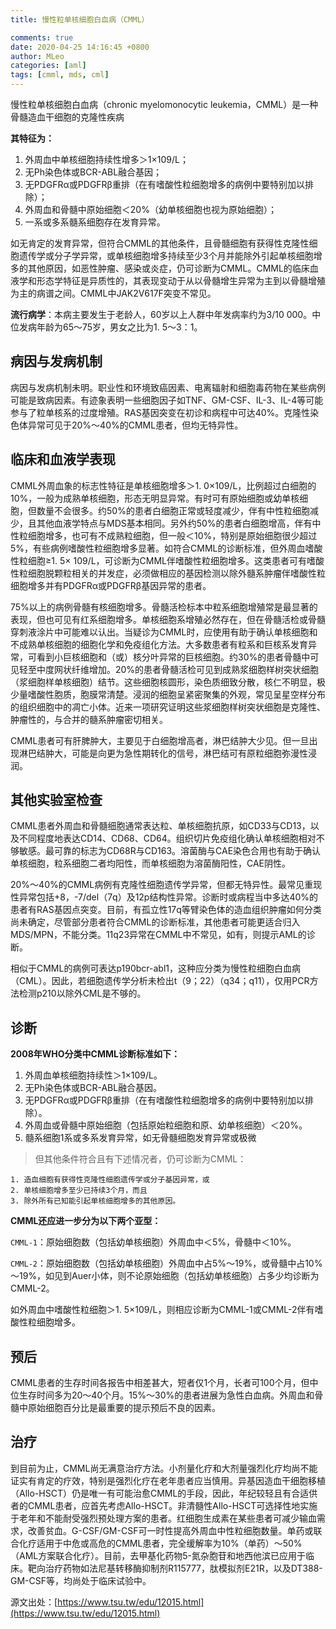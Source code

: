 ```yaml
---
title: 慢性粒单核细胞白血病（CMML）

comments: true
date: 2020-04-25 14:16:45 +0800
author: MLeo
categories: [aml] 
tags: [cmml, mds, cml]
---
```


慢性粒单核细胞白血病（chronic myelomonocytic leukemia，CMML）是一种骨髓造血干细胞的克隆性疾病

**其特征为：**
1. 外周血中单核细胞持续性增多＞1×109/L；
2. 无Ph染色体或BCR-ABL融合基因；
3. 无PDGFRα或PDGFRβ重排（在有嗜酸性粒细胞增多的病例中要特别加以排除）；
4. 外周血和骨髓中原始细胞＜20%（幼单核细胞也视为原始细胞）；
5. 一系或多系髓系细胞存在发育异常。

如无肯定的发育异常，但符合CMML的其他条件，且骨髓细胞有获得性克隆性细胞遗传学或分子学异常，或单核细胞增多持续至少3个月并能除外引起单核细胞增多的其他原因，如恶性肿瘤、感染或炎症，仍可诊断为CMML。CMML的临床血液学和形态学特征是异质性的，其表现变动于从以骨髓增生异常为主到以骨髓增殖为主的病谱之间。CMML中JAK2V617F突变不常见。

**流行病学**：本病主要发生于老龄人，60岁以上人群中年发病率约为3/10 000。中位发病年龄为65～75岁，男女之比为1. 5～3：1。

## 病因与发病机制

病因与发病机制未明。职业性和环境致癌因素、电离辐射和细胞毒药物在某些病例可能是致病因素。有迹象表明一些细胞因子如TNF、GM-CSF、IL-3、IL-4等可能参与了粒单核系的过度增殖。RAS基因突变在初诊和病程中可达40%。克隆性染色体异常可见于20%～40%的CMML患者，但均无特异性。

## 临床和血液学表现

CMML外周血象的标志性特征是单核细胞增多＞1. 0×109/L，比例超过白细胞的10%，一般为成熟单核细胞，形态无明显异常。有时可有原始细胞或幼单核细胞，但数量不会很多。约50%的患者白细胞正常或轻度减少，伴有中性粒细胞减少，且其他血液学特点与MDS基本相同。另外约50%的患者白细胞增高，伴有中性粒细胞增多，也可有不成熟粒细胞，但一般＜10%，特别是原始细胞很少超过5%，有些病例嗜酸性粒细胞增多显著。如符合CMML的诊断标准，但外周血嗜酸性粒细胞≥1. 5× 109/L，可诊断为CMML伴嗜酸性粒细胞增多。这类患者可有嗜酸性粒细胞脱颗粒相关的并发症，必须做相应的基因检测以除外髓系肿瘤伴嗜酸性粒细胞增多并有PDGFRα或PDGFRβ基因异常的患者。

75%以上的病例骨髓有核细胞增多。骨髓活检标本中粒系细胞增殖常是最显著的表现，但也可见有红系细胞增多。单核细胞系增殖必然存在，但在骨髓活检或骨髓穿刺液涂片中可能难以认出。当疑诊为CMML时，应使用有助于确认单核细胞和不成熟单核细胞的细胞化学和免疫组化方法。大多数患者有粒系和巨核系发育异常，可看到小巨核细胞和（或）核分叶异常的巨核细胞。约30%的患者骨髓中可见轻至中度网状纤维增加。20%的患者骨髓活检可见到成熟浆细胞样树突状细胞（浆细胞样单核细胞）结节。这些细胞核圆形，染色质细致分散，核仁不明显，极少量嗜酸性胞质，胞膜常清楚。浸润的细胞呈紧密聚集的外观，常见呈星空样分布的组织细胞中的凋亡小体。近来一项研究证明这些浆细胞样树突状细胞是克隆性、肿瘤性的，与合并的髓系肿瘤密切相关。

CMML患者可有肝脾肿大，主要见于白细胞增高者，淋巴结肿大少见。但一旦出现淋巴结肿大，可能是向更为急性期转化的信号，淋巴结可有原粒细胞弥漫性浸润。

## 其他实验室检查

CMML患者外周血和骨髓细胞通常表达粒、单核细胞抗原，如CD33与CD13，以及不同程度地表达CD14、CD68、CD64。组织切片免疫组化确认单核细胞相对不够敏感。最可靠的标志为CD68R与CD163。溶菌酶与CAE染色合用也有助于确认单核细胞，粒系细胞二者均阳性，而单核细胞为溶菌酶阳性，CAE阴性。

20%～40%的CMML病例有克隆性细胞遗传学异常，但都无特异性。最常见重现性异常包括+8，-7/del（7q）及12p结构性异常。诊断时或病程当中多达40%的患者有RAS基因点突变。目前，有孤立性17q等臂染色体的造血组织肿瘤如何分类尚未确定，尽管部分患者符合CMML的诊断标准，其他患者可能更适合归入MDS/MPN，不能分类。11q23异常在CMML中不常见，如有，则提示AML的诊断。

相似于CMML的病例可表达p190bcr-abl1，这种应分类为慢性粒细胞白血病（CML）。因此，若细胞遗传学分析未检出t（9；22）（q34；q11），仅用PCR方法检测p210以除外CML是不够的。

## 诊断

**2008年WHO分类中CMML诊断标准如下：**  

1. 外周血单核细胞持续性＞1×109/L。
2. 无Ph染色体或BCR-ABL融合基因。  
3. 无PDGFRα或PDGFRβ重排（在有嗜酸性粒细胞增多的病例中要特别加以排除）。  
4. 外周血或骨髓中原始细胞（包括原始粒细胞和原、幼单核细胞）＜20%。  
5. 髓系细胞1系或多系发育异常，如无骨髓细胞发育异常或极微  

>但其他条件符合且有下述情况者，仍可诊断为CMML：  

```
1. 造血细胞有获得性克隆性细胞遗传学或分子基因异常，或
2. 单核细胞增多至少已持续3个月，而且
3. 除外所有已知能引起单核细胞增多的其他原因。
```

**CMML还应进一步分为以下两个亚型：**

`CMML-1`：原始细胞数（包括幼单核细胞）外周血中＜5%，骨髓中＜10%。

`CMML-2`：原始细胞数（包括幼单核细胞）外周血中占5%～19%，或骨髓中占10%～19%，如见到Auer小体，则不论原始细胞（包括幼单核细胞）占多少均诊断为CMML-2。

如外周血中嗜酸性粒细胞＞1. 5×109/L，则相应诊断为CMML-1或CMML-2伴有嗜酸性粒细胞增多。

## 预后

CMML患者的生存时间各报告中相差甚大，短者仅1个月，长者可100个月，但中位生存时间多为20～40个月。15%～30%的患者进展为急性白血病。外周血和骨髓中原始细胞百分比是最重要的提示预后不良的因素。

## 治疗

到目前为止，CMML尚无满意治疗方法。小剂量化疗和大剂量强烈化疗均尚不能证实有肯定的疗效，特别是强烈化疗在老年患者应当慎用。异基因造血干细胞移植（Allo-HSCT）仍是唯一有可能治愈CMML的手段，因此，年纪较轻且有合适供者的CMML患者，应首先考虑Allo-HSCT。非清髓性Allo-HSCT可选择性地实施于老年和不能耐受强烈预处理方案的患者。红细胞生成素在某些患者可减少输血需求，改善贫血。G-CSF/GM-CSF可一时性提高外周血中性粒细胞数量。单药或联合化疗适用于中危或高危的CMML患者，完全缓解率为10%（单药）～50%（AML方案联合化疗）。目前，去甲基化药物5-氮杂胞苷和地西他滨已应用于临床。靶向治疗药物如法尼基转移酶抑制剂R115777，肽模拟剂E21R，以及DT388-GM-CSF等，均尚处于临床试验中。

源文出处：[https://www.tsu.tw/edu/12015.html](https://www.tsu.tw/edu/12015.html)

